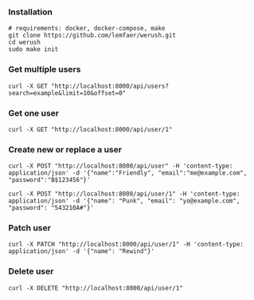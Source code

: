 ### Installation
```shell
# requirements: docker, docker-compose, make
git clone https://github.com/lemfaer/werush.git
cd werush
sudo make init
```

### Get multiple users
```shell
curl -X GET "http://localhost:8000/api/users?search=example&limit=10&offset=0"
```

### Get one user
```shell
curl -X GET "http://localhost:8000/api/user/1"
```

### Create new or replace a user
```shell
curl -X POST "http://localhost:8000/api/user" -H 'content-type: application/json' -d '{"name":"Friendly", "email":"me@example.com", "password":"B$123456"}'
```
```shell
curl -X POST "http://localhost:8000/api/user/1" -H 'content-type: application/json' -d '{"name": "Punk", "email": "yo@example.com", "password": "543210A#"}'
```

### Patch user
```shell
curl -X PATCH "http://localhost:8000/api/user/1" -H 'content-type: application/json' -d '{"name": "Rewind"}'
```

### Delete user
```shell
curl -X DELETE "http://localhost:8000/api/user/1"
```
